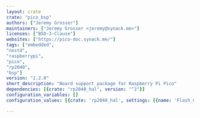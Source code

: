 ```yaml
---
layout: crate
crate: "pico_bsp"
authors: ["Jeremy Grosser"]
maintainers: ["Jeremy Grosser <jeremy@synack.me>"]
licenses: ["BSD-3-Clause"]
websites: ["https://pico-doc.synack.me/"]
tags: ["embedded",
"nostd",
"raspberrypi",
"pico",
"rp2040",
"bsp"]
version: "2.2.0"
short_description: "Board support package for Raspberry Pi Pico"
dependencies: [{crate: "rp2040_hal", version: "^2"}]
configuration_variables: []
configuration_values: [{crate: 'rp2040_hal', settings: [{name: 'Flash_Chip', value: "w25qxx"}]}]

---
```



